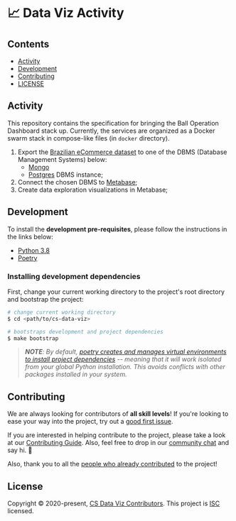 # 📈 Data Viz Activity

## Contents

- [Activity](#activity)
- [Development](#development)
- [Contributing](#contributing)
- [LICENSE](#license)

## Activity

This repository contains the specification for bringing the Ball Operation Dashboard stack up. Currently, the services are organized as a Docker swarm stack in compose-like files (in `docker` directory).

1. Export the [Brazilian eCommerce dataset](https://www.kaggle.com/olistbr/brazilian-ecommerce) to one of the DBMS (Database Management Systems) below:
    - [Mongo](https://www.mongodb.com)
    - [Postgres](https://www.postgresql.org) DBMS instance;
2. Connect the chosen DBMS to [Metabase](https://www.metabase.com);
3. Create data exploration visualizations in Metabase;

## Development

To install the **development pre-requisites**, please follow the instructions in the links below:

- [Python 3.8](https://www.python.org/downloads/)
- [Poetry](https://github.com/python-poetry/poetry#installation)

### Installing development dependencies

First, change your current working directory to the project's root directory and bootstrap the project:

```bash
# change current working directory
$ cd <path/to/cs-data-viz>

# bootstraps development and project dependencies
$ make bootstrap
```

>_**NOTE**: By default, [poetry creates and manages virtual environments to install project dependencies](https://python-poetry.org/docs/basic-usage/#using-your-virtual-environment) -- meaning that it will work isolated from your global Python installation. This avoids conflicts with other packages installed in your system._

## Contributing

We are always looking for contributors of **all skill levels**! If you're looking to ease your way into the project, try out a [good first issue](https://github.com/lcbm/cs-data-viz/labels/good%20first%20issue).

If you are interested in helping contribute to the project, please take a look at our [Contributing Guide](CONTRIBUTING.md). Also, feel free to drop in our [community chat](https://gitter.im/lcbm/community) and say hi. 👋

Also, thank you to all the [people who already contributed](https://github.com/lcbm/cs-data-viz/graphs/contributors) to the project!

## License

Copyright © 2020-present, [CS Data Viz Contributors](https://github.com/lcbm/cs-data-viz/graphs/contributors).
This project is [ISC](LICENSE) licensed.
